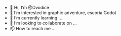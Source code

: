 - 👋 Hi, I’m @Ovodice
- 👀 I’m interested in graphic adventure, escoria Godot 
- 🌱 I’m currently learning ...
- 💞️ I’m looking to collaborate on ...
- 📫 How to reach me ...

<!---
Ovodice/Ovodice is a ✨ special ✨ repository because its `README.md` (this file) appears on your GitHub profile.
You can click the Preview link to take a look at your changes.
--->

